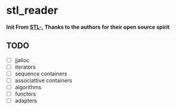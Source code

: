 # stl_reader

**Init From [STL-](https://github.com/Lanxin123/STL-), Thanks to the authors for their open source spirit**

## TODO
- [ ] jjalloc
- [ ] iterators
- [ ] sequence containers
- [ ] associattive containers
- [ ] algorithms
- [ ] functors
- [ ] adapters
